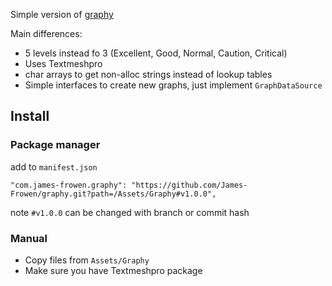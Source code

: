 Simple version of [graphy](https://github.com/Tayx94/graphy)

Main differences:
- 5 levels instead fo 3 (Excellent, Good, Normal, Caution, Critical)
- Uses Textmeshpro
- char arrays to get non-alloc strings instead of lookup tables
- Simple interfaces to create new graphs, just implement `GraphDataSource`


## Install

### Package manager

add to `manifest.json`
```
"com.james-frowen.graphy": "https://github.com/James-Frowen/graphy.git?path=/Assets/Graphy#v1.0.0",
```

note `#v1.0.0` can be changed with branch or commit hash

### Manual

- Copy files from `Assets/Graphy`
- Make sure you have Textmeshpro package
